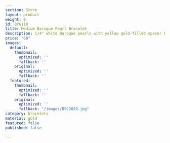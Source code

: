 ```yaml
---
section: Store
layout: product
weight: 0
id: BYG110
title: Medium Baroque Pearl Bracelet
description: 1/4" white Baroque pearls with yellow gold-filled spacer beads
price: "68"
images:
  default:
    thumbnail:
      optimized: ''
      fallback: ''
    original:
      optimized: ''
      fallback: ''
  featured:
    thumbnail:
      optimized: ''
      fallback: ''
    original:
      optimized: ''
      fallback: "/images/DSC2029.jpg"
category: bracelets
material: gold
featured: false
published: false

---
```

